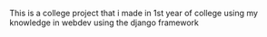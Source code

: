 This is a college project that i made in 1st year of college using my knowledge
in webdev using the django framework
